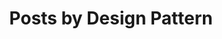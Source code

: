 ---
title: "Posts by Design Pattern"
layout: category
permalink: /pattern/
author_profile: true
taxonomy: Design Pattern
---